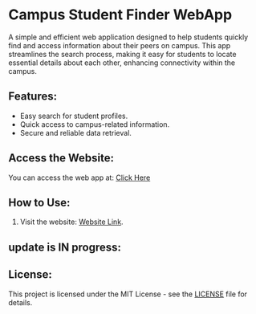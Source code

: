 # Campus Student Finder WebApp

A simple and efficient web application designed to help students quickly find and access information about their peers on campus. This app streamlines the search process, making it easy for students to locate essential details about each other, enhancing connectivity within the campus.

## Features:
- Easy search for student profiles.
- Quick access to campus-related information.
- Secure and reliable data retrieval.

## Access the Website:
You can access the web app at: [Click Here](https://kiitian.me/)

## How to Use:
1. Visit the website: [Website Link](https://kiitian.me/).

## update is IN progress:

## License:
This project is licensed under the MIT License - see the [LICENSE](LICENSE) file for details.
